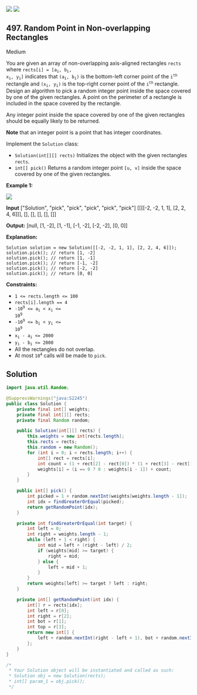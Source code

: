 [![](https://img.shields.io/github/stars/javadev/LeetCode-in-Java?label=Stars&style=flat-square)](https://github.com/javadev/LeetCode-in-Java)
[![](https://img.shields.io/github/forks/javadev/LeetCode-in-Java?label=Fork%20me%20on%20GitHub%20&style=flat-square)](https://github.com/javadev/LeetCode-in-Java/fork)

## 497\. Random Point in Non-overlapping Rectangles

Medium

You are given an array of non-overlapping axis-aligned rectangles `rects` where <code>rects[i] = [a<sub>i</sub>, b<sub>i</sub>, x<sub>i</sub>, y<sub>i</sub>]</code> indicates that <code>(a<sub>i</sub>, b<sub>i</sub>)</code> is the bottom-left corner point of the <code>i<sup>th</sup></code> rectangle and <code>(x<sub>i</sub>, y<sub>i</sub>)</code> is the top-right corner point of the <code>i<sup>th</sup></code> rectangle. Design an algorithm to pick a random integer point inside the space covered by one of the given rectangles. A point on the perimeter of a rectangle is included in the space covered by the rectangle.

Any integer point inside the space covered by one of the given rectangles should be equally likely to be returned.

**Note** that an integer point is a point that has integer coordinates.

Implement the `Solution` class:

*   `Solution(int[][] rects)` Initializes the object with the given rectangles `rects`.
*   `int[] pick()` Returns a random integer point `[u, v]` inside the space covered by one of the given rectangles.

**Example 1:**

![](https://assets.leetcode.com/uploads/2021/07/24/lc-pickrandomrec.jpg)

**Input** ["Solution", "pick", "pick", "pick", "pick", "pick"] [[[[-2, -2, 1, 1], [2, 2, 4, 6]]], [], [], [], [], []]

**Output:** [null, [1, -2], [1, -1], [-1, -2], [-2, -2], [0, 0]]

**Explanation:** 

    Solution solution = new Solution([[-2, -2, 1, 1], [2, 2, 4, 6]]);
    solution.pick(); // return [1, -2]
    solution.pick(); // return [1, -1]
    solution.pick(); // return [-1, -2]
    solution.pick(); // return [-2, -2]
    solution.pick(); // return [0, 0]

**Constraints:**

*   `1 <= rects.length <= 100`
*   `rects[i].length == 4`
*   <code>-10<sup>9</sup> <= a<sub>i</sub> < x<sub>i</sub> <= 10<sup>9</sup></code>
*   <code>-10<sup>9</sup> <= b<sub>i</sub> < y<sub>i</sub> <= 10<sup>9</sup></code>
*   <code>x<sub>i</sub> - a<sub>i</sub> <= 2000</code>
*   <code>y<sub>i</sub> - b<sub>i</sub> <= 2000</code>
*   All the rectangles do not overlap.
*   At most <code>10<sup>4</sup></code> calls will be made to `pick`.

## Solution

```java
import java.util.Random;

@SuppressWarnings("java:S2245")
public class Solution {
    private final int[] weights;
    private final int[][] rects;
    private final Random random;

    public Solution(int[][] rects) {
        this.weights = new int[rects.length];
        this.rects = rects;
        this.random = new Random();
        for (int i = 0; i < rects.length; i++) {
            int[] rect = rects[i];
            int count = (1 + rect[2] - rect[0]) * (1 + rect[3] - rect[1]);
            weights[i] = (i == 0 ? 0 : weights[i - 1]) + count;
        }
    }

    public int[] pick() {
        int picked = 1 + random.nextInt(weights[weights.length - 1]);
        int idx = findGreaterOrEqual(picked);
        return getRandomPoint(idx);
    }

    private int findGreaterOrEqual(int target) {
        int left = 0;
        int right = weights.length - 1;
        while (left + 1 < right) {
            int mid = left + (right - left) / 2;
            if (weights[mid] >= target) {
                right = mid;
            } else {
                left = mid + 1;
            }
        }
        return weights[left] >= target ? left : right;
    }

    private int[] getRandomPoint(int idx) {
        int[] r = rects[idx];
        int left = r[0];
        int right = r[2];
        int bot = r[1];
        int top = r[3];
        return new int[] {
            left + random.nextInt(right - left + 1), bot + random.nextInt(top - bot + 1)
        };
    }
}

/*
 * Your Solution object will be instantiated and called as such:
 * Solution obj = new Solution(rects);
 * int[] param_1 = obj.pick();
 */
```
